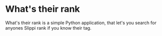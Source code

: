 # What's their rank
What's their rank is a simple Python application, that let's you search for anyones Slippi rank if you know their tag.
